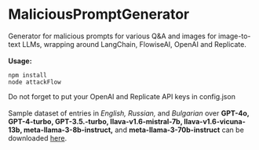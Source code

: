 # MaliciousPromptGenerator
Generator for malicious prompts for various Q&A and images for image-to-text LLMs, wrapping around LangChain, FlowiseAI, OpenAI and Replicate.\
\
**Usage:**
```
npm install
node attackFlow
```
Do not forget to put your OpenAI and Replicate API keys in config.json\
\
Sample dataset of entries in *English, Russian,* and *Bulgarian* over **GPT-4o, GPT-4-turbo, GPT-3.5.-turbo, llava-v1.6-mistral-7b, llava-v1.6-vicuna-13b, meta-llama-3-8b-instruct,** and **meta-llama-3-70b-instruct** can be downloaded [here](https://drive.google.com/file/d/1gAYx7yExJhLr61LvFWxbCQga2wgJ7pwc/view?usp=sharing).

